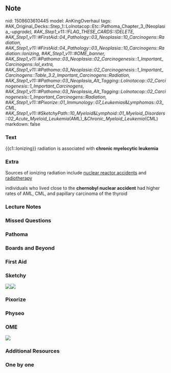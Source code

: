 ## Note
nid: 1508603610445
model: AnKingOverhaul
tags: #AK_Original_Decks::Step_1::Lolnotacop::Etc::Pathoma_Chapter_3_(Neoplasia_-_upgrade), #AK_Step1_v11::!FLAG_THESE_CARDS::!DELETE, #AK_Step1_v11::#FirstAid::04_Pathology::03_Neoplasia::10_Carcinogens::Radiation, #AK_Step1_v11::#FirstAid::04_Pathology::03_Neoplasia::10_Carcinogens::Radiation::Ionizing, #AK_Step1_v11::#OME_banner, #AK_Step1_v11::#Pathoma::03_Neoplasia::02_Carcinogenesis::1_Important_Carcinogens::lol_extra, #AK_Step1_v11::#Pathoma::03_Neoplasia::02_Carcinogenesis::1_Important_Carcinogens::Table_3.2_Important_Carcinogens::Radiation, #AK_Step1_v11::#Pathoma::03_Neoplasia_Alt_Tagging::Lolnotacop::02_Carcinogenesis::1_Important_Carcinogens, #AK_Step1_v11::#Pathoma::03_Neoplasia_Alt_Tagging::Lolnotacop::02_Carcinogenesis::1_Important_Carcinogens::Radiation, #AK_Step1_v11::#Pixorize::01_Immunology::07_Leukemias_&_Lymphomas::03_CML, #AK_Step1_v11::#SketchyPath::10_Myeloid_&_Lymphoid::01_Myeloid_Disorders::02_Acute_Myeloid_Leukemia_(AML)_&_Chronic_Myeloid_Leukemia_(CML)
markdown: false

### Text
{{c1::Ionizing}} radiation is associated with <b>chronic myelocytic
leukemia</b>

### Extra
Sources of ionizing radiation include <u>nuclear reactor
accidents</u> and <u>radiotherapy</u>
<div>
  individuals who lived close to the <b>chernobyl nuclear
  accident</b> had higher rates of AML, CML, and papillary
  carcinoma of the thyroid
</div>

### Lecture Notes


### Missed Questions


### Pathoma


### Boards and Beyond


### First Aid


### Sketchy
<img src="CML%20ionizing%20radiation_1566160514431.jpg"><img src=
"Zoverall%20picture%20(80)_1566160514431.JPG">

### Pixorize


### Physeo


### OME
<div class="ome-widget">
  <a href="https://onlinemeded.org?ref=anki"><img src=
  "_OME_AnkiFlashcards_General_4.png"></a>
</div>

### Additional Resources


### One by one

